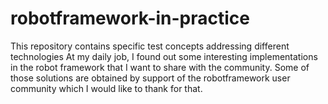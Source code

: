 # robotframework-in-practice
This repository contains specific test concepts addressing different technologies
At my daily job, I found out some interesting implementations in the robot framework that I want to share with the community. 
Some of those solutions are obtained by support of the robotframework user community which I would like to thank for that.

